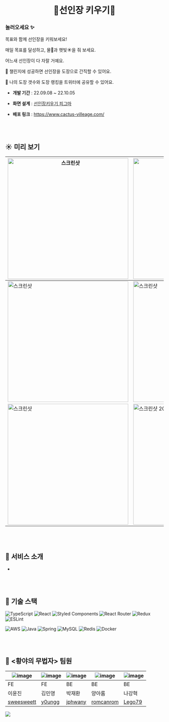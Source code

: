 <div align="center">
    
# 🌵선인장 키우기🌵

</div>

### 놀러오세요 ✨

목표와 함께 선인장을 키워보세요!

매일 목표를 달성하고, 물🚿과 햇빛☀️을 줘 보세요.

어느새 선인장이 다 자랄 거예요.

📔 챌린지에 성공하면 선인장을 도장으로 간직할 수 있어요.

📮 나의 도장 갯수와 도장 랭킹을 트위터에 공유할 수 있어요.

- **개발 기간** :
  22.09.08 ~ 22.10.05

- **화면 설계** : [선인장키우기 피그마](https://www.figma.com/file/RygJ4nv0wDwdrroYN2HmBu/%EC%84%A0%EC%9D%B8%EC%9E%A5%ED%82%A4%EC%9A%B0%EA%B8%B0?node-id=64%3A1744)

- **배포 링크** : https://www.cactus-villeage.com/

<br />
<br />

## ☀️ 미리 보기

| <img width="383" alt="스크린샷" src="https://user-images.githubusercontent.com/104131962/194072247-98e8df72-a9df-4238-b3ff-2b0b49f32774.png"/>  | <img width="383" alt="스크린샷" src="https://user-images.githubusercontent.com/104131962/194074081-32c0520b-fb54-409b-91e8-948e793f2fea.png" />                         | <img width="383" alt="스크린샷" src="https://user-images.githubusercontent.com/104131962/194074165-6d7f868f-53bc-43ae-a507-150ea92d3dcf.png"/>                          |
| ----------------------------------------------------------------------------------------------------------------------------------------------------- | ----------------------------------------------------------------------------------------------------------------------------------------------------------------------------- | ----------------------------------------------------------------------------------------------------------------------------------------------------------------------------- |
| <img width="383" alt="스크린샷" src="https://user-images.githubusercontent.com/104131962/194074070-bfad8e6f-73c7-41bf-a0fe-6270be603fd4.png" /> | <img width="383" alt="스크린샷" src="https://user-images.githubusercontent.com/104131962/194075960-ff78dbae-8236-4c46-b133-15d1ce4695a0.png" />                         | <img width="383" alt="스크린샷" src="https://user-images.githubusercontent.com/104131962/194075957-45150506-0fb5-4191-a3f5-16c1b8e4921d.png" />                         |
| <img width="383" alt="스크린샷" src="https://user-images.githubusercontent.com/104131962/194072619-b5ce168d-71a6-4cca-9b45-2096c1dbb562.png" /> | <img width="383" alt="스크린샷 2022-10-05 오후 5 26 38" src="https://user-images.githubusercontent.com/104131962/194071940-74508842-80c3-4b0c-8f07-db1c64506594.png"> | <img width="383" alt="스크린샷 2022-10-05 오후 5 18 35" src="https://user-images.githubusercontent.com/104131962/194071852-a9e7d096-d339-4a62-8f27-11a01ed703b2.png"> |

<br />
<br />

## 🌈 서비스 소개

-

<br />
<br />

## 🏁 기술 스택

![TypeScript](https://img.shields.io/badge/typescript-%23007ACC.svg?style=for-the-badge&logo=typescript&logoColor=white)
![React](https://img.shields.io/badge/react-%2320232a.svg?style=for-the-badge&logo=react&logoColor=%2361DAFB)
![Styled Components](https://img.shields.io/badge/styled--components-DB7093?style=for-the-badge&logo=styled-components&logoColor=white)
![React Router](https://img.shields.io/badge/React_Router-CA4245?style=for-the-badge&logo=react-router&logoColor=white)
![Redux](https://img.shields.io/badge/redux-%23593d88.svg?style=for-the-badge&logo=redux&logoColor=white)
![ESLint](https://img.shields.io/badge/ESLint-4B3263?style=for-the-badge&logo=eslint&logoColor=white)

![AWS](https://img.shields.io/badge/AWS-%23FF9900.svg?style=for-the-badge&logo=amazon-aws&logoColor=white)
![Java](https://img.shields.io/badge/java-%23ED8B00.svg?style=for-the-badge&logo=java&logoColor=white)
![Spring](https://img.shields.io/badge/spring-%236DB33F.svg?style=for-the-badge&logo=spring&logoColor=white)
![MySQL](https://img.shields.io/badge/mysql-%2300f.svg?style=for-the-badge&logo=mysql&logoColor=white)
![Redis](https://img.shields.io/badge/redis-%23DD0031.svg?style=for-the-badge&logo=redis&logoColor=white)
![Docker](https://img.shields.io/badge/docker-%230db7ed.svg?style=for-the-badge&logo=docker&logoColor=white)

<br />
<br />

## 🧩 <황야의 무법자> 팀원

| ![image](https://i.imgur.com/A97Zi7C.png)   | ![image](https://i.imgur.com/poLyaff.png) | ![image](https://i.imgur.com/BLeI4jS.png) | ![image](https://i.imgur.com/70uWxx1.png) | ![image](https://i.imgur.com/KO2RPzm.png) |
| ------------------------------------------- | ----------------------------------------- | ----------------------------------------- | ----------------------------------------- | ----------------------------------------- |
| FE                                          | FE                                        | BE                                        | BE                                        | BE                                        |
| 이윤진                                      | 김민영                                    | 박재환                                    | 양아롬                                    | 나강혁                                    |
| [sweesweett](https://github.com/sweesweett) | [y0ungg](https://github.com/y0ungg)       | [jphwany](https://github.com/jphwany)     | [romcanrom](https://github.com/romcanrom) | [Lego79](https://github.com/Lego79)       |

![](https://i.imgur.com/E4kV1eB.jpg)
